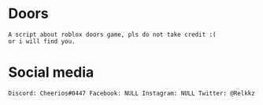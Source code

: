 # Doors
```
A script about roblox doors game, pls do not take credit :(
or i will find you.
```
# Social media
``
Discord: Cheerios#0447
Facebook: NULL
Instagram: NULL
Twitter: @Relkkz
``
